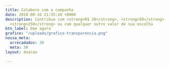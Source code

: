 ```yaml
---
title: Colabore com a campanha
date: 2018-08-16 21:35:10 +0000
description: Contribua com <strong>R$ 20</strong>, <strong>50</strong>, <strong>100</strong>,
  <strong>250</strong> ou com qualquer outro valor de sua escolha
btn_label: Doe agora
grafico: "/uploads/grafico-transparencia.png"
nossa_meta:
  arrecadados: 20
  meta: 30
layout: doacao

---
```

